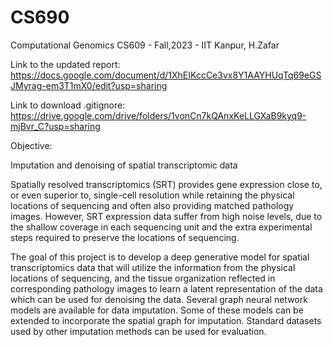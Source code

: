 
# CS690
Computational Genomics CS609 - Fall,2023 - IIT Kanpur, H.Zafar 

Link to the updated report: https://docs.google.com/document/d/1XhEIKccCe3vx8Y1AAYHUqTq69eGSJMyrag-em3T1mX0/edit?usp=sharing

Link to download .gitignore: https://drive.google.com/drive/folders/1vonCn7kQAnxKeLLGXaB9kyq9-mjBvr_C?usp=sharing

Objective:

Imputation and denoising of spatial transcriptomic data

Spatially resolved transcriptomics (SRT) provides gene expression close to, or even superior
to, single-cell resolution while retaining the physical locations of sequencing and often also
providing matched pathology images. However, SRT expression data suffer from high noise
levels, due to the shallow coverage in each sequencing unit and the extra experimental steps
required to preserve the locations of sequencing.

The goal of this project is to develop a deep generative model for spatial transcriptomics
data that will utilize the information from the physical locations of sequencing, and the tissue
organization reflected in corresponding pathology images to learn a latent representation of
the data which can be used for denoising the data. Several graph neural network models are
available for data imputation. Some of these models can be extended to incorporate the spatial graph for imputation. Standard datasets used by other imputation methods can be used for evaluation.
